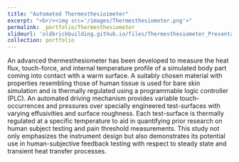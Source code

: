 ```yaml
---
title: "Automated Thermesthesioimeter"
excerpt: "<br/><img src='/images/Thermesthesiometer.png'>"
permalink: _portfolio/Thermesthesiometer
slideurl: 'oldbrickbuilding.github.io/files/Thermesthesiometer_Presentation.pdf'
collection: portfolio
---
```

An advanced thermesthesiometer has been developed to measure the heat flux, touch-force, and internal temperature profile of a simulated body part coming into contact with a warm surface. A suitably chosen material with properties resembling those of human tissue is used for bare skin simulation and is thermally regulated using a programmable logic controller (PLC). An automated driving mechanism provides variable touch-occurrences and pressures over specially engineered test-surfaces with varying effusivities and surface roughness. Each test-surface is thermally regulated at a specific temperature to aid in quantifying prior research on human subject testing and pain threshold measurements. This study not only emphasizes the instrument design but also demonstrates its potential use in human-subjective feedback testing with respect to steady state and transient heat transfer processes.
